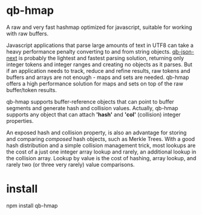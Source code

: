 # qb-hmap

A raw and very fast hashmap optimized for javascript, suitable for working with raw buffers.

Javascript applications that parse large amounts of text in UTF8 can take a heavy performance penalty 
converting to and from string objects.  [qb-json-next](https://github.com/quicbit-js/qb-json-next/) 
is probably the lightest and fastest parsing solution, returning only integer tokens and integer ranges 
and creating no objects as it parses.  But if an application needs to track, reduce and refine results,
raw tokens and buffers and arrays are not enough - maps and sets are needed.
qb-hmap offers a high performance solution for maps and sets on top of the raw buffer/token results.

qb-hmap supports buffer-reference objects that can point to 
buffer segments and generate hash and collision values.  Actually, qb-hmap supports any 
object that can attach **'hash'** and **'col'** (collision) integer properties.

An exposed hash and collision property, is also an advantage for storing and comparing
*composed* hash objects, such as Merkle Trees.  With a good hash distribution and a simple collision management trick, most
lookups are the cost of a just one integer array lookup and rarely, an additional lookup
in the collision array. Lookup by value is the cost of hashing, array lookup, and rarely 
two (or three very rarely) value comparisons.


# install

npm install qb-hmap

